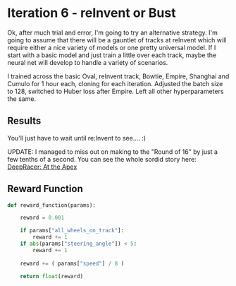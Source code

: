 # Iteration 6 - reInvent or Bust

Ok, after much trial and error, I'm going to try an alternative strategy.  I'm going to assume that there will be a gauntlet of tracks at reInvent which will require either a nice variety of models or one pretty universal model.  If I start with a basic model and just train a little over each track, maybe the neural net will develop to handle a variety of scenarios.

I trained across the basic Oval, reInvent track, Bowtie, Empire, Shanghai and Cumulo for 1 hour each, cloning for each iteration.  Adjusted the batch size to 128, switched to Huber loss after Empire.  Left all other hyperparameters the same.

## Results
You'll just have to wait until re:Invent to see.... :)

UPDATE: I managed to miss out on making to the "Round of 16" by just a few tenths of a second.  You can see the whole sordid story here:  [DeepRacer: At the Apex](https://www.youtube.com/watch?v=zVmFobnPP2U&list=PLI1_CQcV71RkakfA9Ar59soxRCkCmkPSt&index=8)

## Reward Function

```python
def reward_function(params):

    reward = 0.001

    if params["all_wheels_on_track"]:
        reward += 1
    if abs(params["steering_angle"]) < 5:
        reward += 1
   
    reward += ( params["speed"] / 8 )
   
    return float(reward)
```
